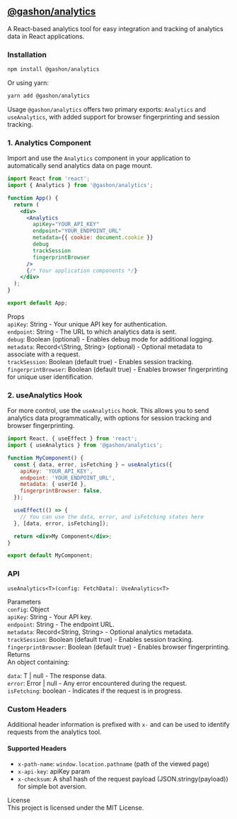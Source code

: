 ## [@gashon/analytics](https://www.npmjs.com/package/@gashon/analytics)

A React-based analytics tool for easy integration and tracking of analytics data in React applications.

### Installation

```bash
npm install @gashon/analytics
```

Or using yarn:

```bash
yarn add @gashon/analytics
```

Usage
`@gashon/analytics` offers two primary exports: `Analytics` and `useAnalytics`, with added support for browser fingerprinting and session tracking.

### 1. Analytics Component

Import and use the `Analytics` component in your application to automatically send analytics data on page mount.

```jsx
import React from 'react';
import { Analytics } from '@gashon/analytics';

function App() {
  return (
    <div>
      <Analytics
        apiKey="YOUR_API_KEY"
        endpoint="YOUR_ENDPOINT_URL"
        metadata={{ cookie: document.cookie }}
        debug
        trackSession
        fingerprintBrowser
      />
      {/* Your application components */}
    </div>
  );
}

export default App;
```

Props  
`apiKey`: String - Your unique API key for authentication.  
`endpoint`: String - The URL to which analytics data is sent.  
`debug`: Boolean (optional) - Enables debug mode for additional logging.  
`metadata`: Record<\String, String> (optional) - Optional metadata to associate with a request. \
`trackSession`: Boolean (default true) - Enables session tracking.\
`fingerprintBrowser`: Boolean (default true) - Enables browser fingerprinting for unique user identification.

### 2. useAnalytics Hook

For more control, use the `useAnalytics` hook. This allows you to send analytics data programmatically, with options for session tracking and browser fingerprinting.

```jsx
import React, { useEffect } from 'react';
import { useAnalytics } from '@gashon/analytics';

function MyComponent() {
  const { data, error, isFetching } = useAnalytics({
    apiKey: 'YOUR_API_KEY',
    endpoint: 'YOUR_ENDPOINT_URL',
    metadata: { userId },
    fingerprintBrowser: false,
  });

  useEffect(() => {
    // You can use the data, error, and isFetching states here
  }, [data, error, isFetching]);

  return <div>My Component</div>;
}

export default MyComponent;
```

### API

`useAnalytics<T>(config: FetchData): UseAnalytics<T>`

Parameters  
`config`: Object  
`apiKey`: String - Your API key.  
`endpoint`: String - The endpoint URL.  
`metadata`: Record<String, String> - Optional analytics metadata.  
`trackSession`: Boolean (default true) - Enables session tracking. \
`fingerprintBrowser`: Boolean (default true) - Enables browser fingerprinting. \
Returns  
An object containing:

`data`: T | null - The response data.  
`error`: Error | null - Any error encountered during the request.  
`isFetching`: boolean - Indicates if the request is in progress.

### Custom Headers

Additional header information is prefixed with `x-` and can be used to identify requests from the analytics tool.

#### Supported Headers

- `x-path-name`: `window.location.pathname` (path of the viewed page)
- `x-api-key`: apiKey param
- `x-checksum`: A sha1 hash of the request payload (JSON.stringy(payload)) for simple bot aversion.

License  
This project is licensed under the MIT License.
